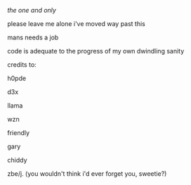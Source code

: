 *the one and only*

please leave me alone i've moved way past this

mans needs a job


code is adequate to the progress of my own dwindling sanity

credits to:

h0pde

d3x

llama

wzn

friendly

gary

chiddy

zbe/j. (you wouldn't think i'd ever forget you, sweetie?)
